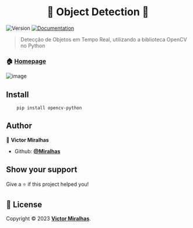 <h1 align="center">🎯 Object Detection 🎯</h1>
<p>
  <img alt="Version" src="https://img.shields.io/badge/version-v0.1-blue.svg?cacheSeconds=2592000" />
  <a href="https://github.com/Miralhas/OpenCV-ObjectDetection" target="_blank">
    <img alt="Documentation" src="https://img.shields.io/badge/documentation-yes-brightgreen.svg" />
  </a>
</p>

> Detecção de Objetos em Tempo Real, utilizando a biblioteca OpenCV no Python

### 🏠 [Homepage](https://github.com/Miralhas/OpenCV-ObjectDetection)

![image](https://github.com/Miralhas/site-health-track/assets/89564433/d8660028-d301-4270-a1da-817f55b40cc8)


## Install

```
	pip install opencv-python
```


## Author

👤 **Victor Miralhas**

- Github: **[@Miralhas](https://github.com/Miralhas)**


## Show your support

Give a ⭐️ if this project helped you!

## 📝 License

Copyright © 2023 **[Victor Miralhas](https://github.com/Miralhas)**.<br />

